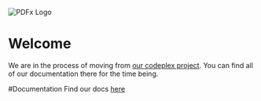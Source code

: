 ![PDFx Logo](https://download-codeplex.sec.s-msft.com/Download?ProjectName=pdfx&DownloadId=679588&Build=21031)

# Welcome
We are in the process of moving from [our codeplex project](https://pdfx.codeplex.com/). You can find all of our documentation there for the time being.

#Documentation
Find our docs [here](https://pdfx.codeplex.com/)
